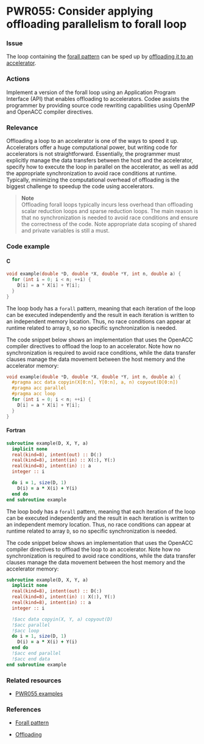 # PWR055: Consider applying offloading parallelism to forall loop

### Issue

The loop containing the
[forall pattern](../../Glossary/Patterns-for-performance-optimization/Forall.md)
can be sped up by [offloading it to an accelerator](../../Glossary/Offloading.md).

### Actions

Implement a version of the forall loop using an Application Program Interface
(API) that enables offloading to accelerators. Codee assists the programmer by
providing source code rewriting capabilities using OpenMP and OpenACC compiler
directives.

### Relevance

Offloading a loop to an accelerator is one of the ways to speed it up.
Accelerators offer a huge computational power, but writing code for accelerators
is not straightforward. Essentially, the programmer must explicitly manage the
data transfers between the host and the accelerator, specify how to execute the
loop in parallel on the accelerator, as well as add the appropriate
synchronization to avoid race conditions at runtime. Typically, minimizing the
computational overhead of offloading is the biggest challenge to speedup the
code using accelerators.

>**Note**  
>Offloading forall loops typically incurs less overhead than offloading scalar
>reduction loops and sparse reduction loops. The main reason is that no
>synchronization is needed to avoid race conditions and ensure the correctness
>of the code. Note appropriate data scoping of shared and private variables is
>still a must.

### Code example

#### C

```c
void example(double *D, double *X, double *Y, int n, double a) {
  for (int i = 0; i < n; ++i) {
    D[i] = a * X[i] + Y[i];
  }
}
```

The loop body has a `forall` pattern, meaning that each iteration of the loop
can be executed independently and the result in each iteration is written to an
independent memory location. Thus, no race conditions can appear at runtime
related to array `D`, so no specific synchronization is needed.

The code snippet below shows an implementation that uses the OpenACC compiler
directives to offload the loop to an accelerator. Note how no synchronization
is required to avoid race conditions, while the data transfer clauses manage
the data movement between the host memory and the accelerator memory:

```c
void example(double *D, double *X, double *Y, int n, double a) {
  #pragma acc data copyin(X[0:n], Y[0:n], a, n) copyout(D[0:n])
  #pragma acc parallel
  #pragma acc loop
  for (int i = 0; i < n; ++i) {
    D[i] = a * X[i] + Y[i];
  }
}
```

#### Fortran

```f90
subroutine example(D, X, Y, a)
  implicit none
  real(kind=8), intent(out) :: D(:)
  real(kind=8), intent(in) :: X(:), Y(:)
  real(kind=8), intent(in) :: a
  integer :: i

  do i = 1, size(D, 1)
    D(i) = a * X(i) + Y(i)
  end do
end subroutine example
```

The loop body has a `forall` pattern, meaning that each iteration of the loop
can be executed independently and the result in each iteration is written to an
independent memory location. Thus, no race conditions can appear at runtime
related to array `D`, so no specific synchronization is needed.

The code snippet below shows an implementation that uses the OpenACC compiler
directives to offload the loop to an accelerator. Note how no synchronization
is required to avoid race conditions, while the data transfer clauses manage
the data movement between the host memory and the accelerator memory:

```f90
subroutine example(D, X, Y, a)
  implicit none
  real(kind=8), intent(out) :: D(:)
  real(kind=8), intent(in) :: X(:), Y(:)
  real(kind=8), intent(in) :: a
  integer :: i

  !$acc data copyin(X, Y, a) copyout(D)
  !$acc parallel
  !$acc loop
  do i = 1, size(D, 1)
    D(i) = a * X(i) + Y(i)
  end do
  !$acc end parallel
  !$acc end data
end subroutine example
```

### Related resources

* [PWR055 examples](https://github.com/codee-com/open-catalog/tree/main/Checks/PWR055/)

### References

* [Forall pattern](../../Glossary/Patterns-for-performance-optimization/Forall.md)

* [Offloading](../../Glossary/Offloading.md)
